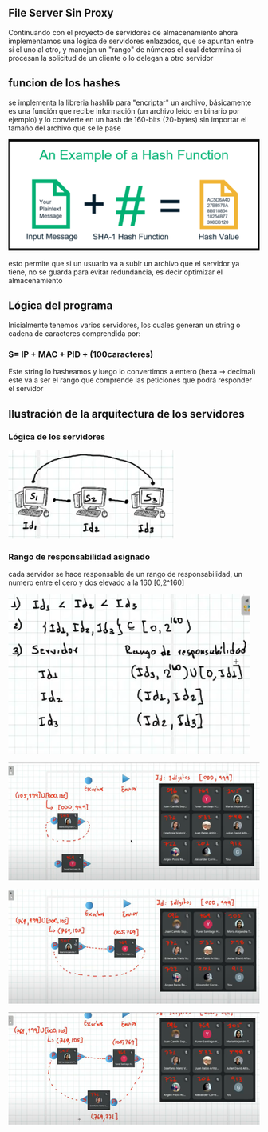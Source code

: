 ## File Server Sin Proxy

Continuando con el proyecto de servidores de almacenamiento ahora implementamos una lógica de servidores enlazados, que se apuntan entre sí el uno al otro, y manejan un "rango" de números el cual determina si procesan la solicitud de un cliente o lo delegan a otro servidor

## funcion de los hashes

se implementa la libreria hashlib para "encriptar" un archivo, básicamente es una función que recibe información (un archivo leido en binario por ejemplo) y lo convierte en un hash de 160-bits (20-bytes) sin importar el tamaño del archivo que se le pase

![](../Screenshots/sha1.png)

esto permite que si un usuario va a subir un archivo que el servidor ya tiene, no se guarda para evitar redundancia, es decir optimizar el almacenamiento

## Lógica del programa

Inicialmente tenemos varios servidores, los cuales generan un string o cadena de caracteres comprendida por:

### S= IP + MAC + PID + (100caracteres)

Este string lo hasheamos y luego lo convertimos a entero (hexa -> decimal)
este va a ser el rango que comprende las peticiones que podrá responder el servidor

## Ilustración de la arquitectura de los servidores

### Lógica de los servidores

![](../Screenshots/12.arquitectura.png)

### Rango de responsabilidad asignado

cada servidor se hace responsable de un rango de responsabilidad, un numero entre el cero y dos elevado a la 160 [0,2^160]


![](../Screenshots/12.rango.png)

![](../Screenshots/logicaServercircular1.png)

![](../Screenshots/logicaServercircular2.png)

![](../Screenshots/logicaServercircular3.png)

